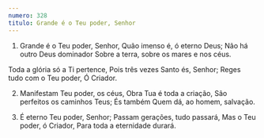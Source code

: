 ```yaml
---
numero: 328
titulo: Grande é o Teu poder, Senhor
---
```

1. Grande é o Teu poder, Senhor,
Quão imenso é, ó eterno Deus;
Não há outro Deus dominador
Sobre a terra, sobre os mares e nos céus.

Toda a glória só a Ti pertence,
Pois três vezes Santo és, Senhor;
Reges tudo com o Teu poder,
Ó Criador.

2. Manifestam Teu poder, os céus,
Obra Tua é toda a criação,
São perfeitos os caminhos Teus;
És também Quem dá, ao homem, salvação.

3. É eterno Teu poder, Senhor;
Passam gerações, tudo passará,
Mas o Teu poder, ó Criador,
Para toda a eternidade durará.
